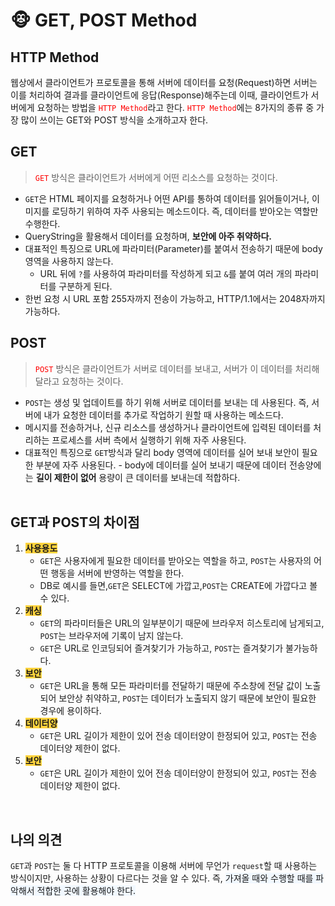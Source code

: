 # 🐵 GET, POST Method

## HTTP Method

웹상에서 클라이언트가 프로토콜을 통해 서버에 데이터를 요청(Request)하면 서버는 이를 처리하여 결과를 클라이언트에 응답(Response)해주는데 이때, 클라이언트가 서버에게 요청하는 방법을 <span style="color: red">`HTTP Method`</span>라고 한다. <span style="color: red">`HTTP Method`</span>에는 8가지의 종류 중 가장 많이 쓰이는 GET와 POST 방식을 소개하고자 한다.
<br>

## GET

> <span style="color: red">`GET`</span> 방식은 클라이언트가 서버에게 어떤 리소스를 요청하는 것이다.

- `GET`은 HTML 페이지를 요청하거나 어떤 API를 통하여 데이터를 읽어들이거나, 이미지를 로딩하기 위하여 자주 사용되는 메소드이다. 즉, 데이터를 받아오는 역할만 수행한다.
- QueryString을 활용해서 데이터를 요청하며, **보안에 아주 취약하다.**
- 대표적인 특징으로 URL에 파라미터(Parameter)를 붙여서 전송하기 때문에 body 영역을 사용하지 않는다.
  - URL 뒤에 `?`를 사용하여 파라미터를 작성하게 되고 `&`를 붙여 여러 개의 파라미터를 구분하게 된다.
- 한번 요청 시 URL 포함 255자까지 전송이 가능하고, HTTP/1.1에서는 2048자까지 가능하다.
  <br>

## POST

> <span style="color: red">`POST`</span> 방식은 클라이언트가 서버로 데이터를 보내고, 서버가 이 데이터를 처리해 달라고 요청하는 것이다.

- `POST`는 생성 및 업데이트를 하기 위해 서버로 데이터를 보내는 데 사용된다. 즉, 서버에 내가 요청한 데이터를 추가로 작업하기 원할 때 사용하는 메소드다.
- 메시지를 전송하거나, 신규 리소스를 생성하거나 클라이언트에 입력된 데이터를 처리하는 프로세스를 서버 측에서 실행하기 위해 자주 사용된다.
- 대표적인 특징으로 `GET`방식과 달리 body 영역에 데이터를 실어 보내 보안이 필요한 부분에 자주 사용된다. - body에 데이터를 실어 보내기 때문에 데이터 전송양에는 **길이 제한이 없어** 용량이 큰 데이터를 보내는데 적합하다.
  <br><br>

## GET과 POST의 차이점

1. <span style="background-color: #ffd33d">**사용용도**</span>
   - `GET`은 사용자에게 필요한 데이터를 받아오는 역할을 하고, `POST`는 사용자의 어떤 행동을 서버에 반영하는 역할을 한다.
   - DB로 예시를 들면,`GET`</span>은 SELECT에 가깝고,`POST`는 CREATE에 가깝다고 볼 수 있다.
2. <span style="background-color: #ffd33d">**캐싱**</span>
   - `GET`의 파라미터들은 URL의 일부분이기 때문에 브라우저 히스토리에 남게되고, `POST`는 브라우저에 기록이 남지 않는다.
   - `GET`은 URL로 인코딩되어 즐겨찾기가 가능하고, `POST`는 즐겨찾기가 불가능하다.
3. <span style="background-color: #ffd33d">**보안**</span>
   - `GET`은 URL을 통해 모든 파라미터를 전달하기 때문에 주소창에 전달 값이 노출되어 보안상 취약하고, `POST`는 데이터가 노출되지 않기 때문에 보안이 필요한 경우에 용이하다.
4. <span style="background-color: #ffd33d">**데이터양**</span>
   - `GET`은 URL 길이가 제한이 있어 전송 데이터양이 한정되어 있고, `POST`는 전송 데이터양 제한이 없다.
5. <span style="background-color: #ffd33d">**보안**</span>
   - `GET`은 URL 길이가 제한이 있어 전송 데이터양이 한정되어 있고, `POST`는 전송 데이터양 제한이 없다.

<br>

## 나의 의견

`GET`과 `POST`는 둘 다 HTTP 프로토콜을 이용해 서버에 무언가 `request`할 때 사용하는 방식이지만, 사용하는 상황이 다르다는 것을 알 수 있다. 즉, <span style="background: #f1f8ff">가져올 때와 수행할 때를 파악해서 적합한 곳에 활용해야 한다. </span>

<br>
